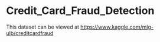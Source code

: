 # Credit_Card_Fraud_Detection
This dataset can be viewed at https://www.kaggle.com/mlg-ulb/creditcardfraud
